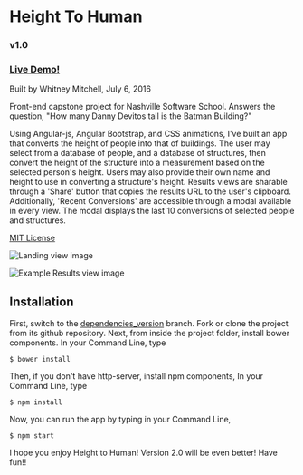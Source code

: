 # Height To Human
### v1.0
### [Live Demo!](http://whitney-mitchell.github.io/dynamic-cards-exercise/)
Built by Whitney Mitchell, July 6, 2016

Front-end capstone project for Nashville Software School. Answers the question, "How many Danny Devitos tall is the Batman Building?"

Using Angular-js, Angular Bootstrap, and CSS animations, I've built an app that converts the height of people into that of buildings. The user may select from a database of people, and a database of structures, then convert the height of the structure into a measurement based on the selected person's height. Users may also provide their own name and height to use in converting a structure's height.
Results views are sharable through a 'Share' button that copies the results URL to the user's clipboard.
Additionally, 'Recent Conversions' are accessible through a modal available in every view. The modal displays the last 10 conversions of selected people and structures.

[MIT License](https://github.com/whitney-mitchell/height-to-human/blob/master/LICENSE)

![Landing view image](https://cloud.githubusercontent.com/assets/18270005/16656979/582541b2-4426-11e6-8a53-2800a6dde62c.png "Landing view")

![Example Results view image](https://cloud.githubusercontent.com/assets/18270005/16656983/5bcff9f6-4426-11e6-95fe-3b502619833e.png "Example Results view")

## Installation
First, switch to the [dependencies_version](https://github.com/whitney-mitchell/height-to-human/tree/dependencies_version) branch. Fork or clone the project from its github repository.
Next, from inside the project folder, install bower components. In your Command Line, type
```
$ bower install
```
Then, if you don't have http-server, install npm components, In your Command Line, type
```
$ npm install
```
Now, you can run the app by typing in your Command Line,
```
$ npm start
```
I hope you enjoy Height to Human! Version 2.0 will be even better!
Have fun!!



